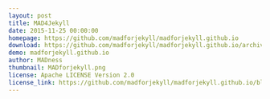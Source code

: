 ```yaml
---
layout: post
title: MAD4Jekyll
date: 2015-11-25 00:00:00
homepage: https://github.com/madforjekyll/madforjekyll.github.io
download: https://github.com/madforjekyll/madforjekyll.github.io/archive/master.zip
demo: madforjekyll.github.io 
author: MADness
thumbnail: MADforjekyll.png
license: Apache LICENSE Version 2.0
license_link: https://github.com/madforjekyll/madforjekyll.github.io/blob/master/Apache%20LICENSE%20Version%202.0.markdown
---
```

